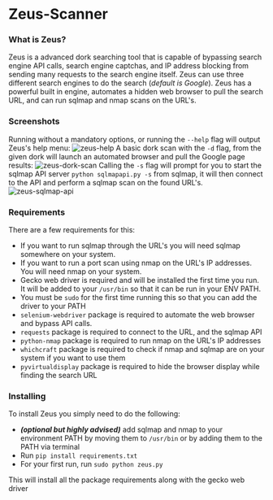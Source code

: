# Zeus-Scanner

### What is Zeus?

Zeus is a advanced dork searching tool that is capable of bypassing search engine API calls, search engine captchas, and IP address blocking from sending many requests to the search engine itself. Zeus can use three different search engines to do the search (_default is Google_). Zeus has a powerful built in engine, automates a hidden web browser to pull the search URL, and can run sqlmap and nmap scans on the URL's.

### Screenshots

Running without a mandatory options, or running the `--help` flag will output Zeus's help menu:
![zeus-help](https://user-images.githubusercontent.com/14183473/30176257-63391c62-93c7-11e7-94d7-68fde7818381.png)
A basic dork scan with the `-d` flag, from the given dork will launch an automated browser and pull the Google page results:
![zeus-dork-scan](https://user-images.githubusercontent.com/14183473/30176252-618b191a-93c7-11e7-84d2-572c12994c4d.png)
Calling the `-s` flag will prompt for you to start the sqlmap API server `python sqlmapapi.py -s` from sqlmap, it will then connect to the API and perform a sqlmap scan on the found URL's.
![zeus-sqlmap-api](https://user-images.githubusercontent.com/14183473/30176259-6657b304-93c7-11e7-81f8-0ed09a6c0268.png)


### Requirements

There are a few requirements for this:

 - If you want to run sqlmap through the URL's you will need sqlmap somewhere on your system.
 - If you want to run a port scan using nmap on the URL's IP addresses. You will need nmap on your system.
 - Gecko web driver is required and will be installed the first time you run. It will be added to your `/usr/bin` so that it can be run in your ENV PATH.
 - You must be `sudo` for the first time running this so that you can add the driver to your PATH 
 - `selenium-webdriver` package is required to automate the web browser and bypass API calls.
 - `requests` package is required to connect to the URL, and the sqlmap API
 - `python-nmap` package is required to run nmap on the URL's IP addresses
 - `whichcraft` package is required to check if nmap and sqlmap are on your system if you want to use them
 - `pyvirtualdisplay` package is required to hide the browser display while finding the search URL

### Installing

To install Zeus you simply need to do the following:

 - **_(optional but highly advised)_** add sqlmap and nmap to your environment PATH by moving them to `/usr/bin` or by adding them to the PATH via terminal
 - Run `pip install requirements.txt`
 - For your first run, run `sudo python zeus.py`

This will install all the package requirements along with the gecko web driver
